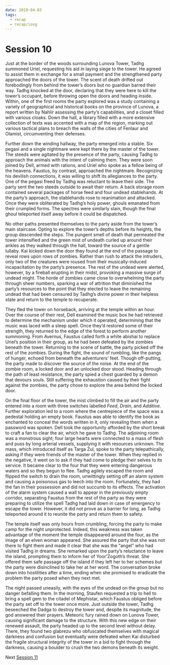 ```yaml
---
date: 2019-04-03
tags:
  - recap
  - recap/iosg
---
```

# Session 10

Just at the border of the woods surrounding Lunova Tower, Tadhg summoned Uriel, requesting his aid in laying siege to the tower. He agreed to assist them in exchange for a small payment and the strengthened party approached the doors of the tower. The scent of death drifted out forebodingly from behind the tower’s doors but no guardian barred their way. Tadhg knocked at the door, declaring that they were here to kill the tower’s occupant, before throwing open the doors and heading inside. Within, one of the first rooms the party explored was a study containing a variety of geographical and historical books on the province of Lunova, a report written by Nahlir assessing the party’s capabilities, and a closet filled with various cloaks. Down the hall, a library filled with a more extensive collection of texts was accented with a map of the region, marking out various tactical plans to breach the walls of the cities of Fenlaur and Olamist, circumventing their defenses.

Further down the winding hallway, the party emerged into a stable. Six pegasi and a single nightmare were kept there by the master of the tower. The steeds were agitated by the presence of the party, causing Tadhg to approach the animals with the intent of calming them. They were soon joined by Dell, armed with rations, and Uriel who spoke as a fellow being of the heavens. Faustus, by contrast, approached the nightmare. Recognizing his devilish connections, it was willing to shift its allegiances to the party. One of the pegasi freed by Tadhg was reluctant to leave their side. The party sent the two steeds outside to await their return. A back storage room contained several packages of horse feed and four undead stablehands. At the party’s approach, the stablehands rose to reanimation and attacked. Once they were obliterated by Tadhg’s holy power, ghouls emanated from their crumpled forms. The spectres were similarly slain, though the final ghoul teleported itself away before it could be dispatched.

No other paths presented themselves to the party aside from the tower’s main staircase. Opting to explore the tower’s depths before its heights, the group descended the steps. The pungent smell of death that permeated the tower intensified and the green mist of undeath curled up around their ankles as they walked through the hall, toward the source of a gentle lullaby. Kai kicked down the door they found at the end of the passage to reveal rows upon rows of zombies. Rather than rush to attack the intruders, only two of the creatures were roused from their musically-induced incapacitation by the party’s presence. The rest of the undead were alerted, however, by a fireball erupting in their midst, provoking a massive surge of undead might. The horde of zombies came close to overwhelming the party through sheer numbers, sparking a war of attrition that diminished the party’s resources to the point that they elected to leave the remaining undead that had been censured by Tadhg’s divine power in their helpless state and return to the temple to recuperate.

They fled the tower on horseback, arriving at the temple within an hour. Over the course of their rest, Dell examined the music box he had retrieved to determine the mechanism under which it operated, determining that the music was laced with a sleep spell. Once they’d restored some of their strength, they returned to the edge of the forest to perform another summoning. From Avernus, Faustus called forth a white abishai to replace Uriel’s position in their group, as he had been defeated by the zombies beneath the tower. Returning to the scene of battle, the party picked off the rest of the zombies. During the fight, the sound of rumbling, like the pangs of hunger, echoed from beneath the adventurers’ feet. Though off-putting, the party made to discover the source of the noise. At the end of the zombie room, a locked door and an unlocked door stood. Heading through the path of least resistance, the party spied a chest guarded by a demon that devours souls. Still suffering the exhaustion caused by their fight against the zombies, the party chose to explore the area behind the locked door.

On the final floor of the tower, the mist climbed to fill the air and the party entered into a room with three switches labelled *Feed*, *Drain*, and *Additive*. Further exploration led to a room where the centrepiece of the space was a pedestal holding an empty book. Faustus was able to identify the book as enchanted to conceal the words written in it, only revealing them when a password was spoken. Dell took the opportunity afforded by the short break to craft a fan to clear the air, which he gave to Tadhg. The adjoining room was a monstrous sight; four large hearts were connected to a mass of flesh and puss by long arterial vessels, supplying it with resources unknown. The mass, which introduced itself as Targa Zul, spoke to the party telepathically, asking if they were friends of the master of the tower. When they replied in the negative, it went on to ask if they had come to pledge their selves to its service. It became clear to the four that they were entering dangerous waters and so they begun to flee. Tadhg agilely escaped the room and flipped the switch to drain the room, unwittingly setting off an alarm system and causing a poisonous gas to leech into the room. Fortunately, they had the fan in their possession and did not succumb to its effects. The activation of the alarm system caused a wall to appear in the previously empty corridor, separating Faustus from the rest of the party as they were preparing to utilize the spell Tadhg had laid down in case of emergency to escape the tower. However, it did not prove as a barrier for long, as Tadhg teleported around it to reunite the party and return them to safety.

The temple itself was only hours from crumbling, forcing the party to make camp for the night unprotected. Indeed, this weakness was taken advantage of the moment the temple disappeared around the four, as the image of an elven woman appeared. She assured the party that she was not there to fight them and made it clear that she was the “angel” who had visited Tadhg in dreams. She remarked upon the party’s reluctance to leave the island, prompting them to inform her of Yoor’Zogoth’s threat. She offered them safe passage off the island if they left her to her schemes but the party were disinclined to take her at her word. The conversation broke down into hostilities after a time, ending when she promised to eradicate the problem the party posed when they next met.

The night passed uneasily, with the eyes of the undead on the group but no danger befalling them. In the morning, Staufen requested a trip to hell to bring a spell gem to the citadel of Mephistar, which Faustus obliged before the party set off to the tower once more. Just outside the tower, Tadhg beseeched the Dadga to destroy the tower and, despite its magnitude, the god answered their prayers. Meteoric fury rained down on Lunova Tower, causing significant damage to the structure. With this new edge on their renewed assault, the party headed up to the second level without delay. There, they found two glabrezu who obfuscated themselves with magical darkness and confusion but eventually were defeated when Kai disturbed the fragile structural integrity of the tower in a bid to fight through the darkness, causing a boulder to crush the two demons beneath its weight.

Next
[Session 11](Recaps/Isle%20of%20Sleepless%20Graves/Session%2011.md)